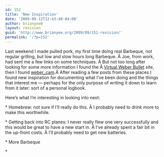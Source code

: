 ```yaml
---
id: 152
title: 'New Inspiration'
date: '2009-09-12T12:43:40-04:00'
author: brianyee0
layout: revision
guid: 'http://www.brianyee.org/2009/09/151-revision/'
permalink: '/?p=152'
---
```


Last weekend I made pulled pork, my first time doing real Barbeque, not regular grilling, but low and slow hours long Barbeque. Â Joe, from work, had sent me a few links on some techniques. Â But not too long after looking for some more information I found the Â [Virtual Weber Bullet](http://www.virtualweberbullet.com/) site, then I found [weber\_cam](http://webercam.com).Â After reading a few posts from these places I found new inspiration for documenting what I’ve been doing and the things that interest me — perhaps for the only purpose of writing it down to learn from it later: sort of a personal logbook.

Here’s what I’m interesting in looking into next:

\* Homebrew: not sure if I’ll really do this. Â I probably need to drink more to make this worthwhile.

\* Getting back into RC planes: I never really flew one very successfully and this would be great to have a new start in. Â I’ve already spent a fair bit in the up-front costs. Â I’ll probably need to get new batteries.

\* More Barbeque

\*